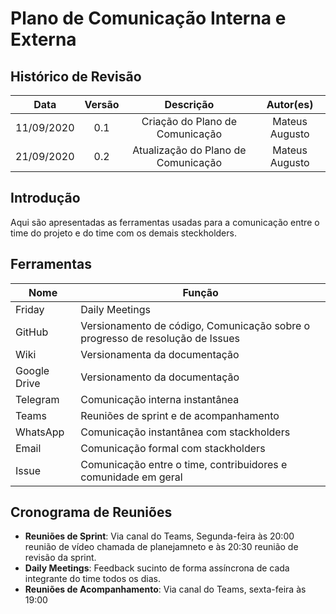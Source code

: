 #	Plano de Comunicação Interna e Externa

## Histórico de Revisão

|   Data   |  Versão  |        Descrição       |          Autor(es)          |
|:--------:|:--------:|:----------------------:|:---------------------------:|
|11/09/2020|   0.1    | Criação do Plano de Comunicação        |   Mateus Augusto  |
|21/09/2020|   0.2    | Atualização do Plano de Comunicação        |   Mateus Augusto  |

## Introdução

Aqui são apresentadas as ferramentas usadas para a comunicação entre o time do projeto e do time com os demais steckholders. 

## Ferramentas

Nome | Função 
--|--
Friday | Daily Meetings
GitHub | Versionamento de código, Comunicação sobre o progresso de resolução de Issues
Wiki | Versionamenta da documentação
Google Drive | Versionamento da documentação
Telegram | Comunicação interna instantânea
Teams | Reuniões de sprint e de acompanhamento
WhatsApp | Comunicação instantânea com stackholders
Email | Comunicação formal com stackholders
Issue | Comunicação entre o time, contribuidores e comunidade em geral

## Cronograma de Reuniões

- **Reuniões de Sprint**: Via canal do Teams, Segunda-feira às 20:00 reunião de vídeo chamada de planejamneto e às 20:30 reunião de revisão da sprint.
- **Daily Meetings**: Feedback sucinto de forma assíncrona de cada integrante do time todos os dias.
- **Reuniões de Acompanhamento**: Via canal do Teams, sexta-feira às 19:00 




